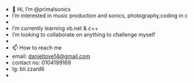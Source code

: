 - 👋 Hi, I’m @primalsonics
- I’m interested in music production and sonics, photography,coding in c
- 
-  I’m currently learning vb.net & c++
-  I’m looking to collaborate on anything to challenge myself
-  
- 📫 How to reach me
- email: danieltove14@gmail.com
- contact no: 0104199169
- Ig: bli.zzard6
- 

<!---
primalsonics/primalsonics is a ✨ special ✨ repository because its `README.md` (this file) appears on your GitHub profile.
You can click the Preview link to take a look at your changes.
--->
